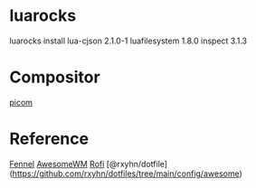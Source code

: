 # luarocks

luarocks install lua-cjson 2.1.0-1
luafilesystem 1.8.0
inspect 3.1.3

# Compositor

[picom](https://github.com/yshui/picom)

# Reference

[Fennel](https://fennel-lang.org/)
[AwesomeWM](https://awesomewm.org/doc/)
[Rofi](https://github.com/davatorium/rofi)
[@rxyhn/dotfile] (https://github.com/rxyhn/dotfiles/tree/main/config/awesome)
